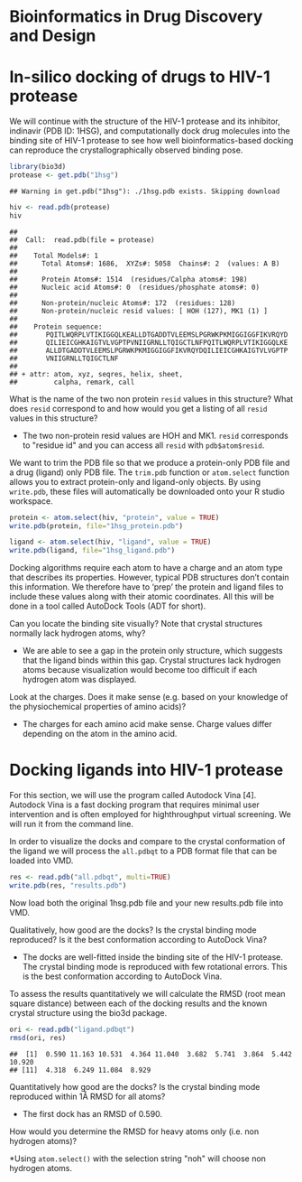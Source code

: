 Bioinformatics in Drug Discovery and Design
================

In-silico docking of drugs to HIV-1 protease
============================================

We will continue with the structure of the HIV-1 protease and its inhibitor, indinavir (PDB ID: 1HSG), and computationally dock drug molecules into the binding site of HIV-1 protease to see how well bioinformatics-based docking can reproduce the crystallographically observed binding pose.

``` r
library(bio3d)
protease <- get.pdb("1hsg")
```

    ## Warning in get.pdb("1hsg"): ./1hsg.pdb exists. Skipping download

``` r
hiv <- read.pdb(protease)
hiv
```

    ## 
    ##  Call:  read.pdb(file = protease)
    ## 
    ##    Total Models#: 1
    ##      Total Atoms#: 1686,  XYZs#: 5058  Chains#: 2  (values: A B)
    ## 
    ##      Protein Atoms#: 1514  (residues/Calpha atoms#: 198)
    ##      Nucleic acid Atoms#: 0  (residues/phosphate atoms#: 0)
    ## 
    ##      Non-protein/nucleic Atoms#: 172  (residues: 128)
    ##      Non-protein/nucleic resid values: [ HOH (127), MK1 (1) ]
    ## 
    ##    Protein sequence:
    ##       PQITLWQRPLVTIKIGGQLKEALLDTGADDTVLEEMSLPGRWKPKMIGGIGGFIKVRQYD
    ##       QILIEICGHKAIGTVLVGPTPVNIIGRNLLTQIGCTLNFPQITLWQRPLVTIKIGGQLKE
    ##       ALLDTGADDTVLEEMSLPGRWKPKMIGGIGGFIKVRQYDQILIEICGHKAIGTVLVGPTP
    ##       VNIIGRNLLTQIGCTLNF
    ## 
    ## + attr: atom, xyz, seqres, helix, sheet,
    ##         calpha, remark, call

What is the name of the two non protein `resid` values in this structure? What does `resid` correspond to and how would you get a listing of all `resid` values in this structure?

-   The two non-protein resid values are HOH and MK1. `resid` corresponds to "residue id" and you can access all `resid` with `pdb$atom$resid`.

We want to trim the PDB file so that we produce a protein-only PDB file and a drug (ligand) only PDB file. The `trim.pdb` function or `atom.select` function allows you to extract protein-only and ligand-only objects. By using `write.pdb`, these files will automatically be downloaded onto your R studio workspace.

``` r
protein <- atom.select(hiv, "protein", value = TRUE)
write.pdb(protein, file="1hsg_protein.pdb")
```

``` r
ligand <- atom.select(hiv, "ligand", value = TRUE)
write.pdb(ligand, file="1hsg_ligand.pdb")
```

Docking algorithms require each atom to have a charge and an atom type that describes its properties. However, typical PDB structures don’t contain this information. We therefore have to ‘prep’ the protein and ligand files to include these values along with their atomic coordinates. All this will be done in a tool called AutoDock Tools (ADT for short).

Can you locate the binding site visually? Note that crystal structures normally lack hydrogen atoms, why?

-   We are able to see a gap in the protein only structure, which suggests that the ligand binds within this gap. Crystal structures lack hydrogen atoms because visualization would become too difficult if each hydrogen atom was displayed.

Look at the charges. Does it make sense (e.g. based on your knowledge of the physiochemical properties of amino acids)?

-   The charges for each amino acid make sense. Charge values differ depending on the atom in the amino acid.

Docking ligands into HIV-1 protease
===================================

For this section, we will use the program called Autodock Vina \[4\]. Autodock Vina is a fast docking program that requires minimal user intervention and is often employed for highthroughput virtual screening. We will run it from the command line.

In order to visualize the docks and compare to the crystal conformation of the ligand we will process the `all.pdbqt` to a PDB format file that can be loaded into VMD.

``` r
res <- read.pdb("all.pdbqt", multi=TRUE)
write.pdb(res, "results.pdb")
```

Now load both the original 1hsg.pdb file and your new results.pdb file into VMD.

Qualitatively, how good are the docks? Is the crystal binding mode reproduced? Is it the best conformation according to AutoDock Vina?

-   The docks are well-fitted inside the binding site of the HIV-1 protease. The crystal binding mode is reproduced with few rotational errors. This is the best conformation according to AutoDock Vina.

To assess the results quantitatively we will calculate the RMSD (root mean square distance) between each of the docking results and the known crystal structure using the bio3d package.

``` r
ori <- read.pdb("ligand.pdbqt")
rmsd(ori, res)
```

    ##  [1]  0.590 11.163 10.531  4.364 11.040  3.682  5.741  3.864  5.442 10.920
    ## [11]  4.318  6.249 11.084  8.929

Quantitatively how good are the docks? Is the crystal binding mode reproduced within 1Å RMSD for all atoms?

-   The first dock has an RMSD of 0.590.

How would you determine the RMSD for heavy atoms only (i.e. non hydrogen atoms)?

\*Using `atom.select()` with the selection string "noh" will choose non hydrogen atoms.
